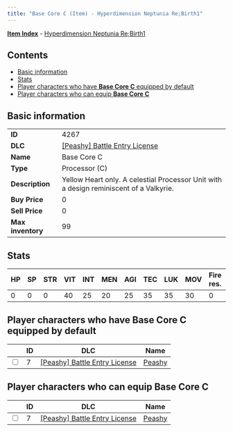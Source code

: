 ```yaml
---
title: "Base Core C (Item) - Hyperdimension Neptunia Re;Birth1"
---
```


[**Item Index**](/neptunia/rb1/item/index.html) - [Hyperdimension Neptunia Re;Birth1](/neptunia/rb1)

## Contents

- [Basic information](#basic-information)
- [Stats](#stats)
- [Player characters who have **Base Core C** equipped by default](#player-characters-who-have-base-core-c-equipped-by-default)
- [Player characters who can equip **Base Core C**](#player-characters-who-can-equip-base-core-c)

## Basic information

|   |   |
| -- | -- |
| **ID** | 4267 |
| **DLC** | [[Peashy] Battle Entry License](/neptunia/rb1/dlc/8-peashy.html) |
| **Name** | Base Core C |
| **Type** | Processor (C) |
| **Description** | Yellow Heart only. A celestial Processor Unit with a design reminiscent of a Valkyrie. |
| **Buy Price** | 0 |
| **Sell Price** | 0 |
| **Max inventory** | 99 |

## Stats

| HP | SP | STR | VIT | INT | MEN | AGI | TEC | LUK | MOV | Fire res. | Ice res. | Wind res. | Lightning res. |
| -- | -- | --- | --- | --- | --- | --- | --- | --- | --- | --------- | -------- | --------- | -------------- |
| 0 | 0 | 0 | 40 | 25 | 20 | 25 | 35 | 35 | 30 | 0 | 0 | 0 | 0 |

## Player characters who have **Base Core C** equipped by default

|    | ID | DLC | Name |
| -- | -- | --- | ---- |
| <input type="checkbox" id="rb1-player-8-7" class="trackbox" /> | 7 | [[Peashy] Battle Entry License](/neptunia/rb1/dlc/8-peashy.html) | [Peashy](/neptunia/rb1/player/8-7-peashy.html) |

## Player characters who can equip **Base Core C**

|    | ID | DLC | Name |
| -- | -- | --- | ---- |
| <input type="checkbox" id="rb1-player-8-7" class="trackbox" /> | 7 | [[Peashy] Battle Entry License](/neptunia/rb1/dlc/8-peashy.html) | [Peashy](/neptunia/rb1/player/8-7-peashy.html) |